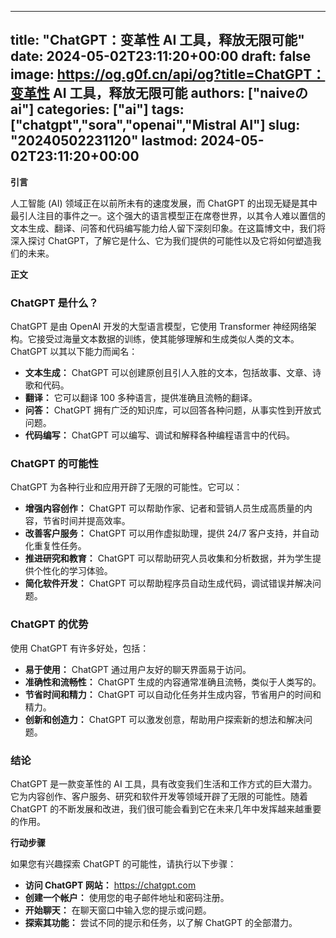 
---
title: "ChatGPT：变革性 AI 工具，释放无限可能"
date: 2024-05-02T23:11:20+00:00
draft: false
image: https://og.g0f.cn/api/og?title=ChatGPT：变革性 AI 工具，释放无限可能
authors: ["naiveのai"]
categories: ["ai"]
tags: ["chatgpt","sora","openai","Mistral AI"]
slug: "20240502231120"
lastmod: 2024-05-02T23:11:20+00:00
---
**引言**

人工智能 (AI) 领域正在以前所未有的速度发展，而 ChatGPT 的出现无疑是其中最引人注目的事件之一。这个强大的语言模型正在席卷世界，以其令人难以置信的文本生成、翻译、问答和代码编写能力给人留下深刻印象。在这篇博文中，我们将深入探讨 ChatGPT，了解它是什么、它为我们提供的可能性以及它将如何塑造我们的未来。

**正文**

### ChatGPT 是什么？

ChatGPT 是由 OpenAI 开发的大型语言模型，它使用 Transformer 神经网络架构。它接受过海量文本数据的训练，使其能够理解和生成类似人类的文本。 ChatGPT 以其以下能力而闻名：

- **文本生成：** ChatGPT 可以创建原创且引人入胜的文本，包括故事、文章、诗歌和代码。
- **翻译：** 它可以翻译 100 多种语言，提供准确且流畅的翻译。
- **问答：** ChatGPT 拥有广泛的知识库，可以回答各种问题，从事实性到开放式问题。
- **代码编写：** ChatGPT 可以编写、调试和解释各种编程语言中的代码。

### ChatGPT 的可能性

ChatGPT 为各种行业和应用开辟了无限的可能性。它可以：

- **增强内容创作：** ChatGPT 可以帮助作家、记者和营销人员生成高质量的内容，节省时间并提高效率。
- **改善客户服务：** ChatGPT 可以用作虚拟助理，提供 24/7 客户支持，并自动化重复性任务。
- **推进研究和教育：** ChatGPT 可以帮助研究人员收集和分析数据，并为学生提供个性化的学习体验。
- **简化软件开发：** ChatGPT 可以帮助程序员自动生成代码，调试错误并解决问题。

### ChatGPT 的优势

使用 ChatGPT 有许多好处，包括：

- **易于使用：** ChatGPT 通过用户友好的聊天界面易于访问。
- **准确性和流畅性：** ChatGPT 生成的内容通常准确且流畅，类似于人类写的。
- **节省时间和精力：** ChatGPT 可以自动化任务并生成内容，节省用户的时间和精力。
- **创新和创造力：** ChatGPT 可以激发创意，帮助用户探索新的想法和解决问题。

### 结论

ChatGPT 是一款变革性的 AI 工具，具有改变我们生活和工作方式的巨大潜力。它为内容创作、客户服务、研究和软件开发等领域开辟了无限的可能性。随着 ChatGPT 的不断发展和改进，我们很可能会看到它在未来几年中发挥越来越重要的作用。

**行动步骤**

如果您有兴趣探索 ChatGPT 的可能性，请执行以下步骤：

- **访问 ChatGPT 网站：** https://chatgpt.com
- **创建一个帐户：** 使用您的电子邮件地址和密码注册。
- **开始聊天：** 在聊天窗口中输入您的提示或问题。
- **探索其功能：** 尝试不同的提示和任务，以了解 ChatGPT 的全部潜力。